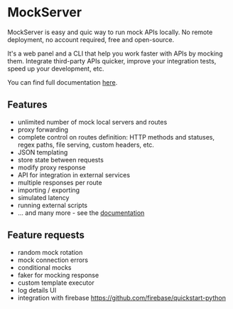 # MockServer

MockServer is easy and quic way to run mock APIs locally. 
No remote deployment, no account required, free and open-source.

It's a web panel and a CLI that help you work faster with APIs by mocking them. 
Integrate third-party APIs quicker, improve your integration tests, speed up your development, etc.

You can find full documentation [here](./docs/docs.md).

## Features
- unlimited number of mock local servers and routes
- proxy forwarding
- complete control on routes definition: HTTP methods and statuses, regex paths, file serving, custom headers, etc.
- JSON templating
- store state between requests
- modify proxy response
- API for integration in external services
- multiple responses per route
- importing / exporting 
- simulated latency
- running external scripts
- ... and many more - see the [documentation](./docs/docs.md)

## Feature requests
- random mock rotation
- mock connection errors
- conditional mocks
- faker for mocking response
- custom template executor
- log details UI
- integration with firebase https://github.com/firebase/quickstart-python